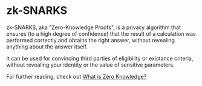 # zk-SNARKS

zk-SNARKS, aka "Zero-Knowledge Proofs", is a privacy algorithm that ensures (to a high degree of confidence)
that the result of a calculation was performed correctly and obtains the right answer,
without revealing anything about the answer itself.

It can be used for convincing third parties of eligibility or existance criteria,
without revealing your identity or the value of sensitive parameters.

For further reading, check out [What is Zero Knowledge?](https://blog.cryptographyengineering.com/2014/11/27/zero-knowledge-proofs-illustrated-primer/)
